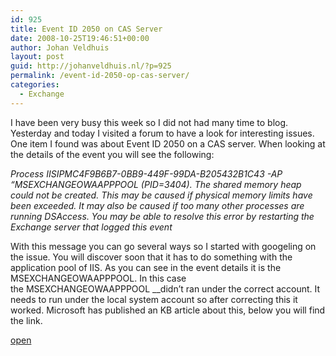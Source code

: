 ```yaml
---
id: 925
title: Event ID 2050 on CAS Server
date: 2008-10-25T19:46:51+00:00
author: Johan Veldhuis
layout: post
guid: http://johanveldhuis.nl/?p=925
permalink: /event-id-2050-op-cas-server/
categories:
  - Exchange
---
```

I have been very busy this week so I did not had many time to blog. Yesterday and today I visited a forum to have a look for interesting issues. One item I found was about Event ID 2050 on a CAS server. When looking at the details of the event you will see the following:

_Process IISIPMC4F9B6B7-0BB9-449F-99DA-B205432B1C43 -AP &#8220;MSEXCHANGEOWAAPPPOOL (PID=3404). The shared memory heap could not be created. This may be caused if physical memory limits have been exceeded. It may also be caused if too many other processes are running DSAccess. You may be able to resolve this error by restarting the Exchange server that logged this event_

With this message you can go several ways so I started with googeling on the issue. You will discover soon that it has to do something with the application pool of IIS. As you can see in the event details it is the MSEXCHANGEOWAAPPPOOL. In this case the MSEXCHANGEOWAAPPPOOL __didn&#8217;t ran under the correct account. It needs to run under the local system account so after correcting this it worked. Microsoft has published an KB article about this, below you will find the link.

<a href="http://support.microsoft.com/default.aspx?scid=kb;en-us;906907" target="_blank">open</a>